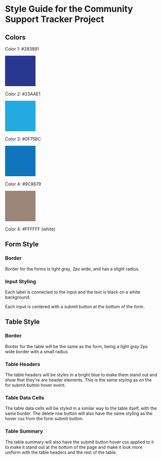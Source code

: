 # Style Guide for the Community Support Tracker Project

## Colors

Color 1: \#283891

![!](/assets/color1.png)

Color 2: \#23AAE1

![!](/assets/color2.png)

Color 3: \#0F75BC

![!](/assets/color3.png)

Color 4: \#9C8679

![!](/assets/color4.png)

Color 4: \#FFFFFF (white)

## Form Style

### Border

Border for the forms is light gray, 2px wide, and has a slight radius. 

### Input Styling

Each label is connected to the input and the text is black on a white background.

Each input is centered with a submit button at the bottom of the form.

## Table Style

### Border 

Border for the table will be the same as the form, being a light gray 2px wide border with a small radius

### Table Headers

The table headers will be styles in a bright blue to make them stand out and show that they're are header elements. This is the same styling as on the for submit button hover event.

### Table Data Cells

The table data cells will be styled in a similar way to the table itself, with the same border. The delete row button will also have the same styling as the hover css from the form submit button.

### Table Summary

The table summary will also have the submit button hover css applied to it to make it stand out at the bottom of the page and make it look more uniform with the table headers and the rest of the table.